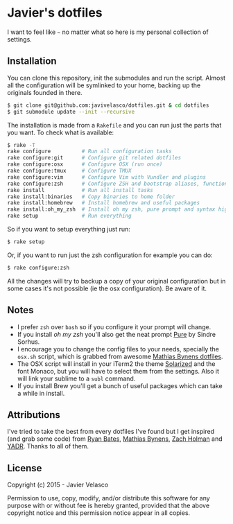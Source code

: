 # Javier's dotfiles

I want to feel like `~` no matter what so here is my personal collection of settings.

## Installation

You can clone this repository, init the submodules and run the script. Almost all the configuration will be symlinked to your home, backing up the originals founded in there.

```bash
$ git clone git@github.com:javivelasco/dotfiles.git & cd dotfiles
$ git submodule update --init --recursive
```

The installation is made from a `Rakefile` and you can run just the parts that you want. To check what is available:

```bash
$ rake -T
rake configure          # Run all configuration tasks
rake configure:git      # Configure git related dotfiles
rake configure:osx      # Configure OSX (run once)
rake configure:tmux     # Configure TMUX
rake configure:vim      # Configure Vim with Vundler and plugins
rake configure:zsh      # Configure ZSH and bootstrap aliases, functions, etc
rake install            # Run all install tasks
rake install:binaries   # Copy binaries to home folder
rake install:homebrew   # Install homebrew and useful packages
rake install:oh_my_zsh  # Install oh my zsh, pure prompt and syntax highlighter
rake setup              # Run everything
```

So if you want to setup everything just run:

```bash
$ rake setup
```

Or, if you want to run just the zsh configuration for example you can do:

```bash
$ rake configure:zsh
```

All the changes will try to backup a copy of your original configuration but in some cases it's not possible (ie the osx configuration). Be aware of it.

## Notes

- I prefer `zsh` over `bash` so if you configure it your prompt will change.
- If you install *oh my zsh* you'll also get the neat prompt [Pure](https://github.com/sindresorhus/pure) by Sindre Sorhus.
- I encourage you to change the config files to your needs, specially the `osx.sh` script, which is grabbed from awesome [Mathias Bynens dotfiles](https://github.com/mathiasbynens/dotfiles).
- The OSX script will install in your iTerm2 the theme [Solarized](http://ethanschoonover.com/solarized) and the font Monaco, but you will have to select them from the settings. Also it will link your sublime to a `subl` command.
- If you install Brew you'll get a bunch of useful packages which can take a while in install.

## Attributions

I've tried to take the best from every dotfiles I've found but I get inspired (and grab some code) from [Ryan Bates](https://github.com/ryanb/dotfiles), [Mathias Bynens](https://github.com/mathiasbynens/dotfiles), [Zach Holman](https://github.com/holman/dotfiles) and [YADR](https://github.com/skwp/dotfiles). Thanks to all of them.

## License

Copyright (c) 2015 - Javier Velasco

Permission to use, copy, modify, and/or distribute this software for any
purpose with or without fee is hereby granted, provided that the above
copyright notice and this permission notice appear in all copies.
